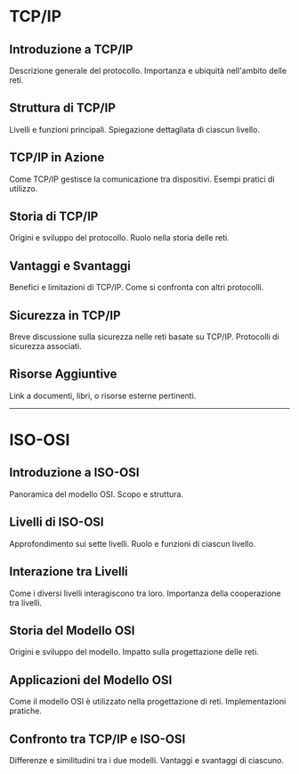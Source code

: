 # TCP/IP

## Introduzione a TCP/IP
Descrizione generale del protocollo. Importanza e ubiquità nell'ambito delle reti.

## Struttura di TCP/IP
Livelli e funzioni principali. Spiegazione dettagliata di ciascun livello.

## TCP/IP in Azione
Come TCP/IP gestisce la comunicazione tra dispositivi. Esempi pratici di utilizzo.

## Storia di TCP/IP
Origini e sviluppo del protocollo. Ruolo nella storia delle reti.

## Vantaggi e Svantaggi
Benefici e limitazioni di TCP/IP. Come si confronta con altri protocolli.

## Sicurezza in TCP/IP
Breve discussione sulla sicurezza nelle reti basate su TCP/IP. Protocolli di sicurezza associati.

## Risorse Aggiuntive
Link a documenti, libri, o risorse esterne pertinenti.

---

# ISO-OSI

## Introduzione a ISO-OSI
Panoramica del modello OSI. Scopo e struttura.

## Livelli di ISO-OSI
Approfondimento sui sette livelli. Ruolo e funzioni di ciascun livello.

## Interazione tra Livelli
Come i diversi livelli interagiscono tra loro. Importanza della cooperazione tra livelli.

## Storia del Modello OSI
Origini e sviluppo del modello. Impatto sulla progettazione delle reti.

## Applicazioni del Modello OSI
Come il modello OSI è utilizzato nella progettazione di reti. Implementazioni pratiche.

## Confronto tra TCP/IP e ISO-OSI
Differenze e similitudini tra i due modelli. Vantaggi e svantaggi di ciascuno.

